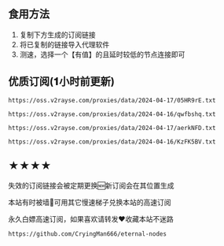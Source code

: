 ## 食用方法
1. 复制下方生成的订阅链接
2. 将已复制的链接导入代理软件
3. 测速，选择一个【有值】的且延时较低的节点连接即可

## 优质订阅(𝟏小时前更新)

```
https://oss.v2rayse.com/proxies/data/2024-04-17/05HR9rE.txt
```
```
https://oss.v2rayse.com/proxies/data/2024-04-16/qwfbshq.txt
```
```
https://oss.v2rayse.com/proxies/data/2024-04-17/aerkNFD.txt
```
```
https://oss.v2rayse.com/proxies/data/2024-04-16/KzFK5BV.txt
```

## ★★★★
失效的订阅链接会被定期更换🆕新订阅会在其位置生成

本站有时被墙🚫可用其它慢速梯子兑换本站的高速订阅

永久白嫖高速订阅，如果喜欢请转发❤️收藏本站不迷路

```https://github.com/CryingMan666/eternal-nodes```
